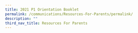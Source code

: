 ```yaml
---
title: 2021 P1 Orientation Booklet
permalink: /communications/Resources-For-Parents/permalink/
description: ""
third_nav_title: Resources For Parents
---
```

